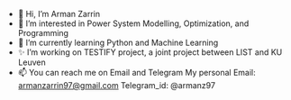 - 👋 Hi, I’m Arman Zarrin
- 👀 I’m interested in Power System Modelling, Optimization, and Programming
- 🌱 I’m currently learning Python and Machine Learning
- ✨ I’m working on TESTIFY project, a joint project between LIST and KU Leuven 
- 📫 You can reach me on Email and Telegram My personal Email: armanzarrin97@gmail.com Telegram_id: @armanz97

<!---
ArmanZarrin97/ArmanZarrin97 is a ✨ special ✨ repository because its `README.md` (this file) appears on your GitHub profile.
You can click the Preview link to take a look at your changes.
--->
